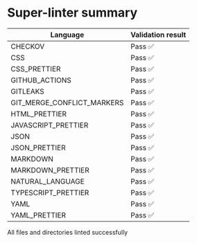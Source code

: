 # Super-linter summary

| Language                   | Validation result |
| -------------------------- | ----------------- |
| CHECKOV                    | Pass ✅           |
| CSS                        | Pass ✅           |
| CSS_PRETTIER               | Pass ✅           |
| GITHUB_ACTIONS             | Pass ✅           |
| GITLEAKS                   | Pass ✅           |
| GIT_MERGE_CONFLICT_MARKERS | Pass ✅           |
| HTML_PRETTIER              | Pass ✅           |
| JAVASCRIPT_PRETTIER        | Pass ✅           |
| JSON                       | Pass ✅           |
| JSON_PRETTIER              | Pass ✅           |
| MARKDOWN                   | Pass ✅           |
| MARKDOWN_PRETTIER          | Pass ✅           |
| NATURAL_LANGUAGE           | Pass ✅           |
| TYPESCRIPT_PRETTIER        | Pass ✅           |
| YAML                       | Pass ✅           |
| YAML_PRETTIER              | Pass ✅           |

All files and directories linted successfully
